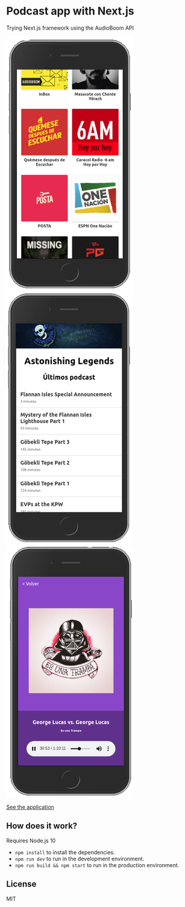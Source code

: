 # Podcast app with Next.js

Trying Next.js framework using the AudioBoom API

![Channels](./.readme-static/channels.png)
![Channel](./.readme-static/channel.png)
![Podcast](./.readme-static/podcast.png)

[See the application](https://podcast-whrtjqhzuu.now.sh/)

## How does it work?
Requires Node.js 10

* `npm install` to install the dependencies.
* `npm run dev` to run in the development environment.
* `npm run build && npm start` to run in the production environment.

## License

MIT